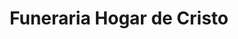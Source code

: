 ---
title: "Funeraria Hogar de Cristo"
url: /nunoa/funeraria-hogar-de-cristo/
shop: directores de funerarias
---
